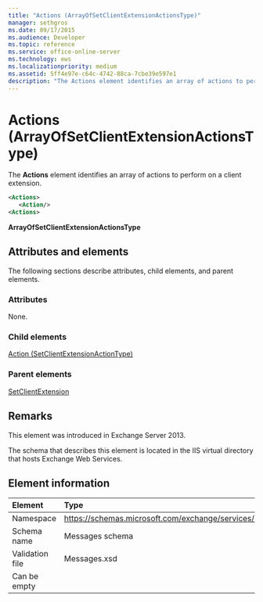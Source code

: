 ```yaml
---
title: "Actions (ArrayOfSetClientExtensionActionsType)"
manager: sethgros
ms.date: 09/17/2015
ms.audience: Developer
ms.topic: reference
ms.service: office-online-server
ms.technology: ews
ms.localizationpriority: medium
ms.assetid: 5ff4e97e-c64c-4742-88ca-7cbe39e597e1
description: "The Actions element identifies an array of actions to perform on a client extension."
---
```


# Actions (ArrayOfSetClientExtensionActionsType)

The **Actions** element identifies an array of actions to perform on a client extension. 
  
```XML
<Actions>
   <Action/>
<Actions>
```

 **ArrayOfSetClientExtensionActionsType**
## Attributes and elements

The following sections describe attributes, child elements, and parent elements.
  
### Attributes

None.
  
### Child elements

[Action (SetClientExtensionActionType)](action-setclientextensionactiontype.md)
  
### Parent elements

[SetClientExtension](setclientextension.md)
  
## Remarks

This element was introduced in Exchange Server 2013.
  
The schema that describes this element is located in the IIS virtual directory that hosts Exchange Web Services.
  
## Element information

|Element|Type|
|:-----|:-----|
|Namespace  <br/> |https://schemas.microsoft.com/exchange/services/2006/messages  <br/> |
|Schema name  <br/> |Messages schema  <br/> |
|Validation file  <br/> |Messages.xsd  <br/> |
|Can be empty  <br/> ||
   

